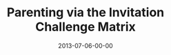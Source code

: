 ---
layout: message
category: message
series: "How to Build People"
title: "Parenting via the Invitation Challenge Matrix"
date: 2013-07-06-00-00
message_id: 794
audio: "http://s3.amazonaws.com/crossroads-media/media/legacy/mp3/htbp_04.mp3"
audio-duration: "45:53"
program: "http://s3.amazonaws.com/crossroads-media/media/legacy/documents/07_06-07_13Program_LO.pdf"
description: "Brian Tome talks about parenting through invitation and challenge."
video: "https://s3.amazonaws.com/crossroadsvideomessages/htbp_04.mp4"
video-duration: "45:59"
video-image: "http://s3.amazonaws.com/crossroads-media/images/legacy/content/htbp_04_still.jpg"
flag: "N"
---